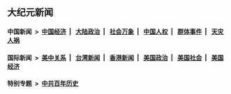 ## 大纪元新闻

#### 中国新闻 &nbsp;>&nbsp; [中国经济](indexes/ncid283/README.md?05031645) &nbsp;| &nbsp; [大陆政治](indexes/ncid277/README.md?05031645) &nbsp;| &nbsp; [社会万象](indexes/ncid282/README.md?05031645) &nbsp;| &nbsp; [中国人权](indexes/ncid278/README.md?05031645) &nbsp;| &nbsp; [群体事件](indexes/ncid279/README.md?05031645) &nbsp;| &nbsp; [天灾人祸](indexes/ncid280/README.md?05031645)

#### 国际新闻 &nbsp;>&nbsp; [美中关系](indexes/nf1412576/README.md?05031645) &nbsp;| &nbsp; [台湾新闻](indexes/ncid1349361/README.md?05031645) &nbsp;| &nbsp; [香港新闻](indexes/ncid1349362/README.md?05031645) &nbsp;| &nbsp; [美国政治](indexes/ncid1078159/README.md?05031645) &nbsp;| &nbsp; [美国社会](indexes/ncid1078160/README.md?05031645) &nbsp;| &nbsp; [美国经济](indexes/ncid1078158/README.md?05031645)

#### 特别专题 &nbsp;>&nbsp; [中共百年历史](https://github.com/epoch-news/epoch-special/blob/master/README.md?05031645)  
